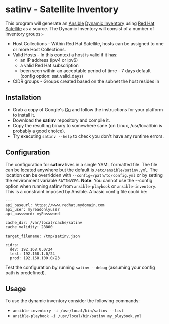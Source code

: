 # satinv - Satellite Inventory

This program will generate an [Ansible](https://ansible.com) [Dynamic Inventory](https://docs.ansible.com/ansible/latest/user_guide/intro_dynamic_inventory.html) using [Red Hat Satellite](https://www.redhat.com/en/technologies/management/satellite) as a source.  The Dynamic Inventory will consist of a number of inventory groups:-
* Host Collections - Within Red Hat Satellite, hosts can be assigned to one or more Host Collections.
* Valid Hosts - In this context a host is valid if it has:
    * an IP address (ipv4 or ipv6)
    * a valid Red Hat subscription
    * been seen within an acceptable period of time - 7 days default (config option: sat_valid_days)
* CIDR groups - Groups created based on the subnet the host resides in

## Installation
* Grab a copy of Google's [Go](https://golang.org/) and follow the instructions for your platform to install it.
* Download the **satinv** repository and compile it.
* Copy the resulting binary to somewhere sane (on Linux, /usr/local/bin is probably a good choice).
* Try executing `satinv --help` to check you don't have any runtime errors.

## Configuration
The configuration for **satinv** lives in a single YAML formatted file.  The file can be located anywhere but the default is `/etc/ansible/satinv.yml`.
The location can be overridden with `--config=/path/to/config.yml` or by setting the environment variable `SATINVCFG`.  **Note**: You cannot use the --config option when running satinv from `ansible-playbook` or `ansible-inventory`.  This is a constraint imposed by Ansible.  A basic config file could be:
```
---
api_baseurl: https://www.redhat.mydomain.com
api_user: myreadonlyuser
api_password: myPassword

cache_dir: /var/local/cache/satinv
cache_validity: 28800

target_filename: /tmp/satinv.json

cidrs:
  dev: 192.168.0.0/24
  test: 192.168.1.0/24
  prod: 192.168.100.0/23
```
Test the configuration by running `satinv --debug` (assuming your config path is predefined).

## Usage
To use the dynamic inventory consider the following commands:
* `ansible-inventory -i /usr/local/bin/satinv --list`
* `ansible-playbook -i /usr/local/bin/satinv my_playbook.yml`